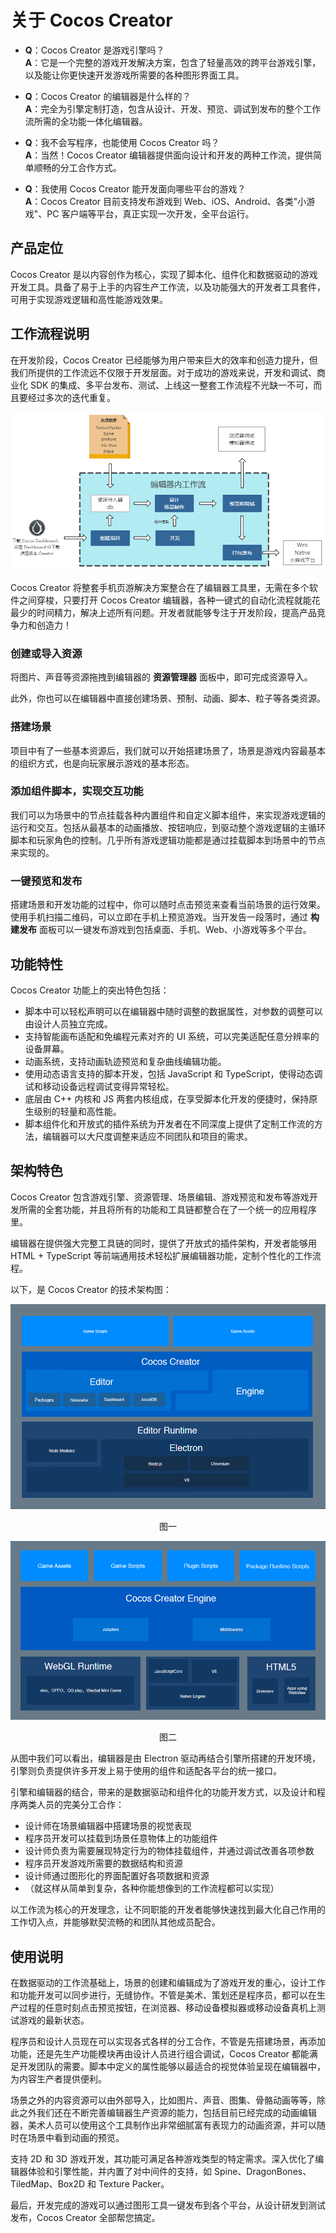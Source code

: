 # 关于 Cocos Creator

- **Q**：Cocos Creator 是游戏引擎吗？<br>
  **A**：它是一个完整的游戏开发解决方案，包含了轻量高效的跨平台游戏引擎，以及能让你更快速开发游戏所需要的各种图形界面工具。

- **Q**：Cocos Creator 的编辑器是什么样的？<br>
  **A**：完全为引擎定制打造，包含从设计、开发、预览、调试到发布的整个工作流所需的全功能一体化编辑器。

- **Q**：我不会写程序，也能使用 Cocos Creator 吗？<br>
  **A**：当然！Cocos Creator 编辑器提供面向设计和开发的两种工作流，提供简单顺畅的分工合作方式。

- **Q**：我使用 Cocos Creator 能开发面向哪些平台的游戏？<br>
  **A**：Cocos Creator 目前支持发布游戏到 Web、iOS、Android、各类"小游戏"、PC 客户端等平台，真正实现一次开发，全平台运行。

## 产品定位

Cocos Creator 是以内容创作为核心，实现了脚本化、组件化和数据驱动的游戏开发工具。具备了易于上手的内容生产工作流，以及功能强大的开发者工具套件，可用于实现游戏逻辑和高性能游戏效果。

## 工作流程说明

在开发阶段，Cocos Creator 已经能够为用户带来巨大的效率和创造力提升，但我们所提供的工作流远不仅限于开发层面。对于成功的游戏来说，开发和调试、商业化 SDK 的集成、多平台发布、测试、上线这一整套工作流程不光缺一不可，而且要经过多次的迭代重复。

![cocos workflow user](./work-flow.png)

Cocos Creator 将整套手机页游解决方案整合在了编辑器工具里，无需在多个软件之间穿梭，只要打开 Cocos Creator 编辑器，各种一键式的自动化流程就能花最少的时间精力，解决上述所有问题。开发者就能够专注于开发阶段，提高产品竞争力和创造力！

### 创建或导入资源

将图片、声音等资源拖拽到编辑器的 **资源管理器** 面板中，即可完成资源导入。

此外，你也可以在编辑器中直接创建场景、预制、动画、脚本、粒子等各类资源。

### 搭建场景

项目中有了一些基本资源后，我们就可以开始搭建场景了，场景是游戏内容最基本的组织方式，也是向玩家展示游戏的基本形态。

### 添加组件脚本，实现交互功能

我们可以为场景中的节点挂载各种内置组件和自定义脚本组件，来实现游戏逻辑的运行和交互。包括从最基本的动画播放、按钮响应，到驱动整个游戏逻辑的主循环脚本和玩家角色的控制。几乎所有游戏逻辑功能都是通过挂载脚本到场景中的节点来实现的。

### 一键预览和发布

搭建场景和开发功能的过程中，你可以随时点击预览来查看当前场景的运行效果。使用手机扫描二维码，可以立即在手机上预览游戏。当开发告一段落时，通过 **构建发布** 面板可以一键发布游戏到包括桌面、手机、Web、小游戏等多个平台。

## 功能特性

Cocos Creator 功能上的突出特色包括：

- 脚本中可以轻松声明可以在编辑器中随时调整的数据属性，对参数的调整可以由设计人员独立完成。
- 支持智能画布适配和免编程元素对齐的 UI 系统，可以完美适配任意分辨率的设备屏幕。
- 动画系统，支持动画轨迹预览和复杂曲线编辑功能。
- 使用动态语言支持的脚本开发，包括 JavaScript 和 TypeScript，使得动态调试和移动设备远程调试变得异常轻松。
- 底层由 C++ 内核和 JS 两套内核组成，在享受脚本化开发的便捷时，保持原生级别的轻量和高性能。
- 脚本组件化和开放式的插件系统为开发者在不同深度上提供了定制工作流的方法，编辑器可以大尺度调整来适应不同团队和项目的需求。

## 架构特色

Cocos Creator 包含游戏引擎、资源管理、场景编辑、游戏预览和发布等游戏开发所需的全套功能，并且将所有的功能和工具链都整合在了一个统一的应用程序里。

编辑器在提供强大完整工具链的同时，提供了开放式的插件架构，开发者能够用 HTML + TypeScript 等前端通用技术轻松扩展编辑器功能，定制个性化的工作流程。

以下，是 Cocos Creator 的技术架构图：

<img src="./structure-editor.png" alt="Cocos Creator structure editor">
<div style="text-align:center"><p>图一</p></div>
<img src="./structure-engine.png" alt="Cocos Creator structure engine">
<div style="text-align:center"><p>图二</p></div>

从图中我们可以看出，编辑器是由 Electron 驱动再结合引擎所搭建的开发环境，引擎则负责提供许多开发上易于使用的组件和适配各平台的统一接口。

引擎和编辑器的结合，带来的是数据驱动和组件化的功能开发方式，以及设计和程序两类人员的完美分工合作：

- 设计师在场景编辑器中搭建场景的视觉表现
- 程序员开发可以挂载到场景任意物体上的功能组件
- 设计师负责为需要展现特定行为的物体挂载组件，并通过调试改善各项参数
- 程序员开发游戏所需要的数据结构和资源
- 设计师通过图形化的界面配置好各项数据和资源
- （就这样从简单到复杂，各种你能想像到的工作流程都可以实现）

以工作流为核心的开发理念，让不同职能的开发者能够快速找到最大化自己作用的工作切入点，并能够默契流畅的和团队其他成员配合。

## 使用说明

在数据驱动的工作流基础上，场景的创建和编辑成为了游戏开发的重心，设计工作和功能开发可以同步进行，无缝协作。不管是美术、策划还是程序员，都可以在生产过程的任意时刻点击预览按钮，在浏览器、移动设备模拟器或移动设备真机上测试游戏的最新状态。

程序员和设计人员现在可以实现各式各样的分工合作，不管是先搭建场景，再添加功能，还是先生产功能模块再由设计人员进行组合调试，Cocos Creator 都能满足开发团队的需要。脚本中定义的属性能够以最适合的视觉体验呈现在编辑器中，为内容生产者提供便利。

场景之外的内容资源可以由外部导入，比如图片、声音、图集、骨骼动画等等，除此之外我们还在不断完善编辑器生产资源的能力，包括目前已经完成的动画编辑器，美术人员可以使用这个工具制作出非常细腻富有表现力的动画资源，并可以随时在场景中看到动画的预览。

支持 2D 和 3D 游戏开发，其功能可满足各种游戏类型的特定需求。深入优化了编辑器体验和引擎性能，并内置了对中间件的支持，如 Spine、DragonBones、TiledMap、Box2D 和 Texture Packer。

最后，开发完成的游戏可以通过图形工具一键发布到各个平台，从设计研发到测试发布，Cocos Creator 全部帮您搞定。
